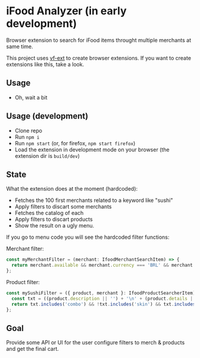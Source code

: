 # iFood Analyzer (in early development)

Browser extension to search for iFood items throught multiple merchants at same time.

This project uses [vf-ext](https://github.com/vanflux/vf-ext) to create browser extensions. If you want to create extensions like this, take a look.

## Usage

- Oh, wait a bit

## Usage (development)

- Clone repo
- Run `npm i`
- Run `npm start` (or, for firefox, `npm start firefox`)
- Load the extension in development mode on your browser (the extension dir is `build/dev`)

## State

What the extension does at the moment (hardcoded):
- Fetches the 100 first merchants related to a keyword like "sushi"
- Apply filters to discart some merchants
- Fetches the catalog of each
- Apply filters to discart products
- Show the result on a ugly menu.

If you go to menu code you will see the hardcoded filter functions:

Merchant filter:
```ts
const myMerchantFilter = (merchant: IfoodMerchantSearchItem) => {
  return merchant.available && merchant.currency === 'BRL' && merchant.userRating >= 4.4 && merchant.deliveryInfo.fee === 0;
};
```

Product filter:
```ts
const mySushiFilter = ({ product, merchant }: IfoodProductSearcherItem) => {
  const txt = ((product.description || '') + '\n' + (product.details || '')).toLowerCase();
  return txt.includes('combo') && !txt.includes('skin') && txt.includes('sushi') && !txt.includes('yakisoba');
};
```

## Goal

Provide some API or UI for the user configure filters to merch & products and get the final cart.

